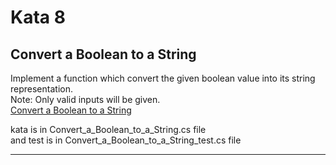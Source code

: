 # Kata 8

## Convert a Boolean to a String

Implement a function which convert the given boolean value into its string representation.  
Note: Only valid inputs will be given.   
[Convert a Boolean to a String](https://www.codewars.com/kata/551b4501ac0447318f0009cd)

kata is in Convert_a_Boolean_to_a_String.cs file  
and test is in Convert_a_Boolean_to_a_String_test.cs file


---------------------------------------------------------------------------------------------
